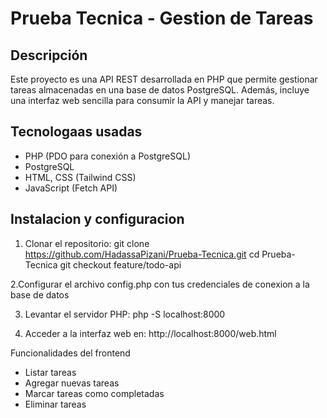 # Prueba Tecnica - Gestion de Tareas

## Descripción

Este proyecto es una API REST desarrollada en PHP que permite gestionar tareas almacenadas en una base de datos PostgreSQL. Además, incluye una interfaz web sencilla para consumir la API y manejar tareas.

## Tecnologaas usadas

- PHP (PDO para conexión a PostgreSQL)  
- PostgreSQL  
- HTML, CSS (Tailwind CSS)  
- JavaScript (Fetch API)  

## Instalacion y configuracion

1. Clonar el repositorio:
git clone https://github.com/HadassaPizani/Prueba-Tecnica.git
cd Prueba-Tecnica
git checkout feature/todo-api

2.Configurar el archivo config.php con tus credenciales de conexion a la base de datos

3. Levantar el servidor PHP:
   php -S localhost:8000

4. Acceder a la interfaz web en:
   http://localhost:8000/web.html

Funcionalidades del frontend
- Listar tareas
- Agregar nuevas tareas
- Marcar tareas como completadas
- Eliminar tareas

